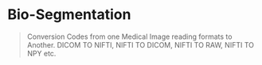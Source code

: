 # Bio-Segmentation

> Conversion Codes from one Medical Image reading formats to Another.
DICOM TO NIFTI, NIFTI TO DICOM, NIFTI TO RAW, NIFTI TO NPY etc.
